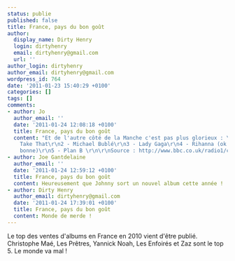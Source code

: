 ```yaml
---
status: publie
published: false
title: France, pays du bon goût
author:
  display_name: Dirty Henry
  login: dirtyhenry
  email: dirtyhenry@gmail.com
  url: ''
author_login: dirtyhenry
author_email: dirtyhenry@gmail.com
wordpress_id: 764
date: '2011-01-23 15:40:29 +0100'
categories: []
tags: []
comments:
- author: Jo
  author_email: ''
  date: '2011-01-24 12:08:18 +0100'
  title: France, pays du bon goût
  content: "Et de l'autre côté de la Manche c'est pas plus glorieux : \r\n\r\n1 -
    Take That\r\n2 - Michael Bublé\r\n3 - Lady Gaga\r\n4 - Rihanna (ok car elle est
    bonne)\r\n5 - Plan B \r\n\r\nSource : http://www.bbc.co.uk/radio1/chart/2010/albums"
- author: Joe Gantdelaine
  author_email: ''
  date: '2011-01-24 12:59:12 +0100'
  title: France, pays du bon goût
  content: Heureusement que Johnny sort un nouvel album cette année !
- author: Dirty Henry
  author_email: dirtyhenry@gmail.com
  date: '2011-01-24 17:39:01 +0100'
  title: France, pays du bon goût
  content: Monde de merde !
---
```

Le top des ventes d'albums en France en 2010 vient d'être publié.  Christophe Maé, Les Prêtres, Yannick Noah, Les Enfoirés et Zaz sont le top 5. Le monde va mal !
